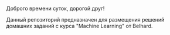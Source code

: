 Доброго времени суток, дорогой друг!

Данный репозиторий предназначен для размещения решений домашних заданий с курса "Machine Learning" от Belhard.